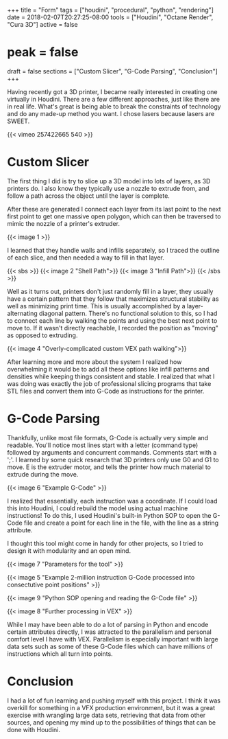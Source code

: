 +++
title = "Form"
tags = ["houdini", "procedural", "python", "rendering"]
date = 2018-02-07T20:27:25-08:00
tools = ["Houdini", "Octane Render", "Cura 3D"]
active = false
# peak = false
draft = false
sections = ["Custom Slicer", "G-Code Parsing", "Conclusion"]
+++

Having recently got a 3D printer, I became really interested in creating one virtually in Houdini. There are a few different approaches, just like there are in real life. What's great is being able to break the constraints of technology and do any made-up method you want. I chose lasers because lasers are SWEET.

{{< vimeo 257422665 540 >}}

# Custom Slicer
The first thing I did is try to slice up a 3D model into lots of layers, as 3D printers do. I also know they typically use a nozzle to extrude from, and follow a path across the object until the layer is complete.

After these are generated I connect each layer from its last point to the next first point to get one massive open polygon, which can then be traversed to mimic the nozzle of a printer's extruder.

{{< image 1 >}}

I learned that they handle walls and infills separately, so I traced the outline of each slice, and then needed a way to fill in that layer.

{{< sbs >}}
  {{< image 2 "Shell Path">}}
  {{< image 3 "Infill Path">}}
{{< /sbs >}}

Well as it turns out, printers don't just randomly fill in a layer, they usually have a certain pattern that they follow that maximizes structural stability as well as minimizing print time. This is usually accomplished by a layer-alternating diagonal pattern. There's no functional solution to this, so I had to connect each line by walking the points and using the best next point to move to. If it wasn't directly reachable, I recorded the position as "moving" as opposed to extruding.

{{< image 4 "Overly-complicated custom VEX path walking">}}

After learning more and more about the system I realized how overwhelming it would be to add all these options like infill patterns and densities while keeping things consistent and stable. I realized that what I was doing was exactly the job of professional slicing programs that take STL files and convert them into G-Code as instructions for the printer.

# G-Code Parsing
Thankfully, unlike most file formats, G-Code is actually very simple and readable. You'll notice most lines start with a letter (command type) followed by arguments and concurrent commands. Comments start with a ';'. I learned by some quick research that 3D printers only use G0 and G1 to move. E is the extruder motor, and tells the printer how much material to extrude during the move.

{{< image 6 "Example G-Code" >}}

I realized that essentially, each instruction was a coordinate. If I could load this into Houdini, I could rebuild the model using actual machine instructions! To do this, I used Houdini's built-in Python SOP to open the G-Code file and create a point for each line in the file, with the line as a string attribute.

I thought this tool might come in handy for other projects, so I tried to design it with modularity and an open mind.

{{< image 7 "Parameters for the tool" >}}

{{< image 5 "Example 2-million instruction G-Code processed into consectutive point positions" >}}

{{< image 9 "Python SOP opening and reading the G-Code file" >}}

{{< image 8 "Further processing in VEX" >}}

While I may have been able to do a lot of parsing in Python and encode certain attributes directly, I was attracted to the parallelism and personal comfort level I have with VEX. Parallelism is especially important with large data sets such as some of these G-Code files which can have millions of instructions which all turn into points.

# Conclusion
I had a lot of fun learning and pushing myself with this project. I think it was overkill for something in a VFX production environment, but it was a great exercise with wrangling large data sets, retrieving that data from other sources, and opening my mind up to the possibilities of things that can be done with Houdini.
